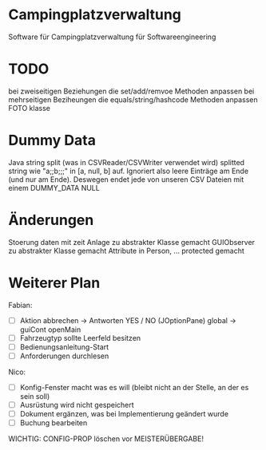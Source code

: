 # Campingplatzverwaltung

Software für Campingplatzverwaltung für Softwareengineering

# TODO

bei zweiseitigen Beziehungen die set/add/remvoe Methoden anpassen
bei mehrseitigen Beziheungen die equals/string/hashcode Methoden anpassen
FOTO klasse

# Dummy Data

Java string split (was in CSVReader/CSVWriter verwendet wird) splitted string wie "a;;b;;;" in [a, null, b] auf.
Ignoriert also leere Einträge am Ende (und nur am Ende). Deswegen endet jede von unseren CSV Dateien mit einem
DUMMY_DATA NULL

# Änderungen

Stoerung daten mit zeit
Anlage zu abstrakter Klasse gemacht
GUIObserver zu abstrakter Klasse gemacht
Attribute in Person, ... protected gemacht

# Weiterer Plan

Fabian:
- [ ] Aktion abbrechen -> Antworten YES / NO (JOptionPane) global -> guiCont openMain
- [ ] Fahrzeugtyp sollte Leerfeld besitzen
- [ ] Bedienungsanleitung-Start
- [ ] Anforderungen durchlesen 

Nico:
- [ ] Konfig-Fenster macht was es will (bleibt nicht an der Stelle, an der es sein soll)
- [ ] Ausrüstung wird nicht gespeichert
- [ ] Dokument ergänzen, was bei Implementierung geändert wurde
- [ ] Buchung bearbeiten

WICHTIG:
CONFIG-PROP löschen vor MEISTERÜBERGABE!
